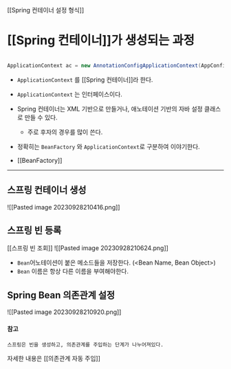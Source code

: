 
[[Spring 컨테이너 설정 형식]]
# [[Spring 컨테이너]]가 생성되는 과정

```java
  
ApplicationContext ac = new AnnotationConfigApplicationContext(AppConfig.class);
```
- `ApplicationContext` 를 [[Spring 컨테이너]]라 한다.
- `ApplicationContext` 는 인터페이스이다.
- Spring 컨테이너는 XML 기반으로 만들거나, 애노테이션 기반의 자바 설정 클래스로 만들 수 있다.
	- 주로 후자의 경우를 많이 쓴다.

- 정확히는 `BeanFactory` 와 `ApplicationContext`로 구분하여 이야기한다.
- [[BeanFactory]]

---
## 스프링 컨테이너 생성
![[Pasted image 20230928210416.png]]

## 스프링 빈 등록
[[스프링 빈 조회]]
![[Pasted image 20230928210624.png]]
- `Bean`어노테이션이 붙은 메소드들을 저장한다. (\<Bean Name, Bean Object>)
- `Bean` 이름은 항상 다른 이름을 부여해야한다.

## Spring Bean 의존관계 설정
![[Pasted image 20230928210920.png]]
#### 참고
	스프링은 빈을 생성하고, 의존관계를 주입하는 단계가 나누어져있다.
자세한 내용은 [[의존관계 자동 주입]]

